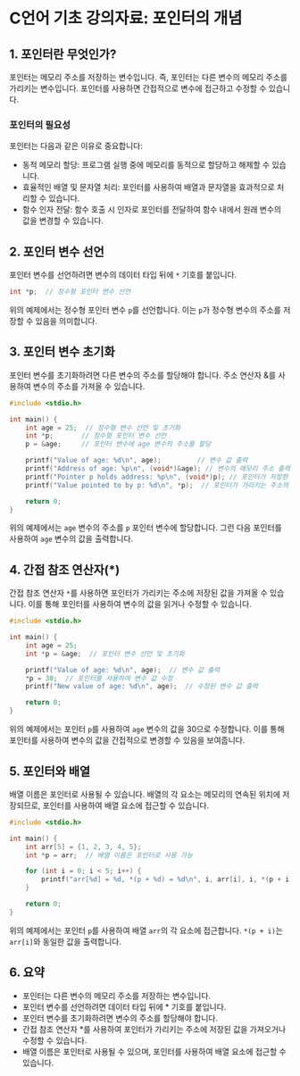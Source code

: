 # C언어 기초 강의자료: 포인터의 개념

## 1. 포인터란 무엇인가?

포인터는 메모리 주소를 저장하는 변수입니다. 즉, 포인터는 다른 변수의 메모리 주소를 가리키는 변수입니다. 포인터를 사용하면 간접적으로 변수에 접근하고 수정할 수 있습니다.

### 포인터의 필요성

포인터는 다음과 같은 이유로 중요합니다:

- 동적 메모리 할당: 프로그램 실행 중에 메모리를 동적으로 할당하고 해제할 수 있습니다.
- 효율적인 배열 및 문자열 처리: 포인터를 사용하여 배열과 문자열을 효과적으로 처리할 수 있습니다.
- 함수 인자 전달: 함수 호출 시 인자로 포인터를 전달하여 함수 내에서 원래 변수의 값을 변경할 수 있습니다.

## 2. 포인터 변수 선언

포인터 변수를 선언하려면 변수의 데이터 타입 뒤에 `*` 기호를 붙입니다.

```c
int *p;  // 정수형 포인터 변수 선언
```

위의 예제에서는 정수형 포인터 변수 `p`를 선언합니다. 이는 `p`가 정수형 변수의 주소를 저장할 수 있음을 의미합니다.

## 3. 포인터 변수 초기화

포인터 변수를 초기화하려면 다른 변수의 주소를 할당해야 합니다. 주소 연산자 &를 사용하여 변수의 주소를 가져올 수 있습니다.

```c
#include <stdio.h>

int main() {
    int age = 25;  // 정수형 변수 선언 및 초기화
    int *p;       // 정수형 포인터 변수 선언
    p = &age;     // 포인터 변수에 age 변수의 주소를 할당

    printf("Value of age: %d\n", age);         // 변수 값 출력
    printf("Address of age: %p\n", (void*)&age); // 변수의 메모리 주소 출력
    printf("Pointer p holds address: %p\n", (void*)p); // 포인터가 저장한 주소 출력
    printf("Value pointed to by p: %d\n", *p);  // 포인터가 가리키는 주소의 값 출력

    return 0;
}
```

위의 예제에서는 `age` 변수의 주소를 `p` 포인터 변수에 할당합니다. 그런 다음 포인터를 사용하여 `age` 변수의 값을 출력합니다.

## 4. 간접 참조 연산자(\*)

간접 참조 연산자 `*`를 사용하면 포인터가 가리키는 주소에 저장된 값을 가져올 수 있습니다. 이를 통해 포인터를 사용하여 변수의 값을 읽거나 수정할 수 있습니다.

```c
#include <stdio.h>

int main() {
    int age = 25;
    int *p = &age;  // 포인터 변수 선언 및 초기화

    printf("Value of age: %d\n", age);  // 변수 값 출력
    *p = 30;  // 포인터를 사용하여 변수 값 수정
    printf("New value of age: %d\n", age);  // 수정된 변수 값 출력

    return 0;
}

```

위의 예제에서는 포인터 `p`를 사용하여 `age` 변수의 값을 30으로 수정합니다. 이를 통해 포인터를 사용하여 변수의 값을 간접적으로 변경할 수 있음을 보여줍니다.

## 5. 포인터와 배열

배열 이름은 포인터로 사용될 수 있습니다. 배열의 각 요소는 메모리의 연속된 위치에 저장되므로, 포인터를 사용하여 배열 요소에 접근할 수 있습니다.

```c
#include <stdio.h>

int main() {
    int arr[5] = {1, 2, 3, 4, 5};
    int *p = arr;  // 배열 이름은 포인터로 사용 가능

    for (int i = 0; i < 5; i++) {
        printf("arr[%d] = %d, *(p + %d) = %d\n", i, arr[i], i, *(p + i));
    }

    return 0;
}
```

위의 예제에서는 포인터 `p`를 사용하여 배열 `arr`의 각 요소에 접근합니다. `*(p + i)`는 `arr[i]`와 동일한 값을 출력합니다.

## 6. 요약

- 포인터는 다른 변수의 메모리 주소를 저장하는 변수입니다.
- 포인터 변수를 선언하려면 데이터 타입 뒤에 \* 기호를 붙입니다.
- 포인터 변수를 초기화하려면 변수의 주소를 할당해야 합니다.
- 간접 참조 연산자 \*를 사용하여 포인터가 가리키는 주소에 저장된 값을 가져오거나 수정할 수 있습니다.
- 배열 이름은 포인터로 사용될 수 있으며, 포인터를 사용하여 배열 요소에 접근할 수 있습니다.
